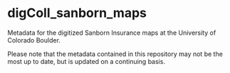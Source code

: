 # digColl_sanborn_maps
Metadata for the digitized Sanborn Insurance maps at the University of Colorado Boulder.

Please note that the metadata contained in this repository may not be the most up to date, but is updated on a continuing basis.

